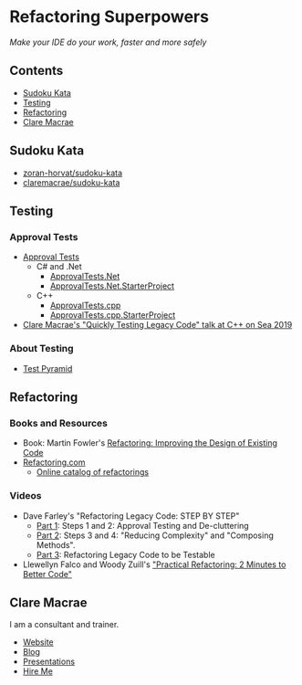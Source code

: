 <a id="top"></a>

# Refactoring Superpowers

_Make your IDE do your work, faster and more safely_

<!-- toc -->
## Contents

  * [Sudoku Kata](#sudoku-kata)
  * [Testing](#testing)
  * [Refactoring](#refactoring)
  * [Clare Macrae](#clare-macrae)<!-- endToc -->

## Sudoku Kata

* [zoran-horvat/sudoku-kata](https://github.com/zoran-horvat/sudoku-kata)
* [claremacrae/sudoku-kata](https://github.com/claremacrae/sudoku-kata)

## Testing

### Approval Tests

* [Approval Tests](https://approvaltests.com)
    * C# and .Net
        * [ApprovalTests.Net](https://github.com/approvals/ApprovalTests.Net)
        * [ApprovalTests.Net.StarterProject](https://github.com/approvals/ApprovalTests.Net.StarterProject)
    * C++
        * [ApprovalTests.cpp](https://github.com/approvals/ApprovalTests.cpp)
        * [ApprovalTests.cpp.StarterProject](https://github.com/approvals/ApprovalTests.cpp.StarterProject)
* [Clare Macrae's "Quickly Testing Legacy Code" talk at C++ on Sea 2019](https://www.youtube.com/watch?v=dtm8V3TIB6k)

### About Testing

* [Test Pyramid](https://martinfowler.com/bliki/TestPyramid.html)

## Refactoring

### Books and Resources

* Book: Martin Fowler's [Refactoring: Improving the Design of Existing Code](https://martinfowler.com/books/refactoring.html)
* [Refactoring.com](https://refactoring.com)
    * [Online catalog of refactorings](https://refactoring.com/catalog/)

### Videos

* Dave Farley's "Refactoring Legacy Code: STEP BY STEP"
  * [Part 1](https://youtu.be/p-oWHEfXEVs): Steps 1 and 2: Approval Testing and De-cluttering
  * [Part 2](https://youtu.be/NCjwUptCaLU): Steps 3 and 4: "Reducing Complexity" and "Composing Methods".
  * [Part 3](https://youtu.be/3iirETgRaRc): Refactoring Legacy Code to be Testable
* Llewellyn Falco and Woody Zuill's ["Practical Refactoring: 2 Minutes to Better Code"](https://youtu.be/aWiwDdx_rdo)

## Clare Macrae

I am a consultant and trainer.

* [Website](https://claremacrae.co.uk)
* [Blog](https://claremacrae.co.uk/blog/)
* [Presentations](https://claremacrae.co.uk/conferences/presentations.html)
* [Hire Me](https://claremacrae.co.uk/consulting/hire_me.html)
